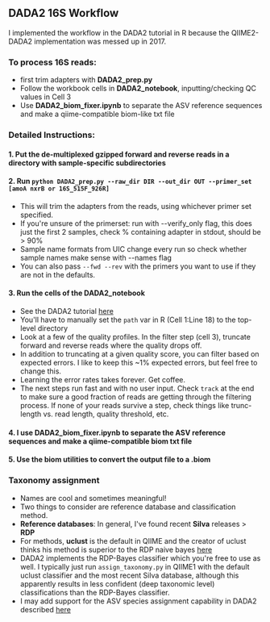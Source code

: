 ## DADA2 16S Workflow

I implemented the workflow in the DADA2 tutorial in R because the QIIME2-DADA2 implementation was messed up in 2017.
### To process 16S reads:
  * first trim adapters with **DADA2_prep.py**
  * Follow the workbook cells in **DADA2_notebook**, inputting/checking QC values in Cell 3
  * Use **DADA2_biom_fixer.ipynb** to separate the ASV reference sequences and make a qiime-compatible biom-like txt file

### Detailed Instructions:
#### 1. Put the de-multiplexed gzipped forward and reverse reads in a directory with sample-specific subdirectories
#### 2. Run `python DADA2_prep.py --raw_dir DIR --out_dir OUT --primer_set [amoA nxrB or 16S_515F_926R]`
  * This will trim the adapters from the reads, using whichever primer set specified.
  * If you're unsure of the primerset: run with --verify_only flag, this does just the first 2 samples, check % containing adapter in stdout, should be > 90%
  * Sample name formats from UIC change every run so check whether sample names make sense with --names flag
  * You can also pass `--fwd --rev` with the primers you want to use if they are not in the defaults.
#### 3. Run the cells of the DADA2_notebook
  * See the DADA2 tutorial [here](https://benjjneb.github.io/dada2/tutorial.html)
  * You'll have to manually set the `path` var in R (Cell 1:Line 18) to the top-level directory
  * Look at a few of the quality profiles. In the filter step (cell 3), truncate forward and reverse reads where the quality drops off.
  * In addition to truncating at a given quality score, you can filter based on expected errors. I like to keep this ~1% expected errors, but feel free to change this.
  * Learning the error rates takes forever. Get coffee.
  * The next steps run fast and with no user input. Check `track` at the end to make sure a good fraction of reads are getting through the filtering process. If none of your reads survive a step, check things like trunc-length vs. read length, quality threshold, etc.
#### 4. I use DADA2_biom_fixer.ipynb to separate the ASV reference sequences and make a qiime-compatible biom txt file
#### 5. Use the **biom** utilities to convert the output file to a .biom

### Taxonomy assignment
* Names are cool and sometimes meaningful!
* Two things to consider are reference database and classification method.
* **Reference databases**: In general, I've found recent **Silva** releases > **RDP**
* For methods, **uclust** is the default in QIIME and the creator of uclust thinks his method is superior to the RDP naive bayes [here](https://www.drive5.com/usearch/manual/taxonomy_validation.html)
* DADA2 implements the RDP-Bayes classifier which you're free to use as well. I typically just run `assign_taxonomy.py` in QIIME1 with the default uclust classifier and the most recent Silva database, although this apparently results in less confident (deep taxonomic level) classifications than the RDP-Bayes classifier.
* I may add support for the ASV species assignment capability in DADA2 described [here](https://benjjneb.github.io/dada2/assign.html#species-assignment)
